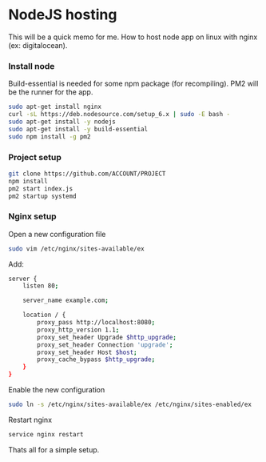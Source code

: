 # NodeJS hosting

This will be a quick memo for me. How to host node app on linux with nginx (ex: digitalocean).

### Install node

Build-essential is needed for some npm package (for recompiling).
PM2 will be the runner for the app.

``` bash
sudo apt-get install nginx
curl -sL https://deb.nodesource.com/setup_6.x | sudo -E bash -
sudo apt-get install -y nodejs
sudo apt-get install -y build-essential
sudo npm install -g pm2
```

### Project setup

``` bash
git clone https://github.com/ACCOUNT/PROJECT
npm install
pm2 start index.js
pm2 startup systemd
```

### Nginx setup

Open a new configuration file

``` bash
sudo vim /etc/nginx/sites-available/ex
```

Add:
``` bash
server {
    listen 80;

    server_name example.com;

    location / {
        proxy_pass http://localhost:8080;
        proxy_http_version 1.1;
        proxy_set_header Upgrade $http_upgrade;
        proxy_set_header Connection 'upgrade';
        proxy_set_header Host $host;
        proxy_cache_bypass $http_upgrade;
    }
}
```

Enable the new configuration

``` bash
sudo ln -s /etc/nginx/sites-available/ex /etc/nginx/sites-enabled/ex
```

Restart nginx

``` bash
service nginx restart
```

Thats all for a simple setup.
